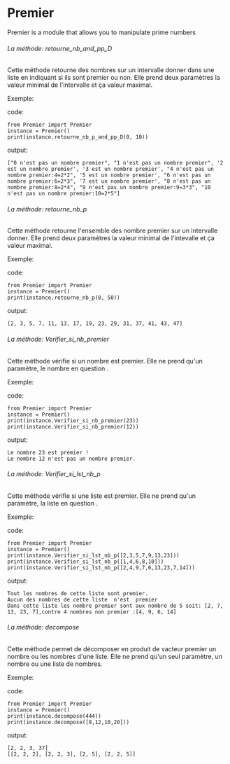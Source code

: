 # Premier
Premier is a module that allows you to manipulate prime numbers

###### La méthode: retourne_nb_and_pp_D ######

Cette méthode retourne des nombres sur un intervalle donner dans une liste en indiquant si ils sont premier ou non.
Elle prend deux paramètres la valeur minimal de l'intervalle et ça valeur maximal. 

Exemple:

  code:
  
    from Premier import Premier
    instance = Premier()
    print(instance.retourne_nb_p_and_pp_D(0, 10))
    
  output:
  
    ["0 n'est pas un nombre premier", "1 n'est pas un nombre premier", '2 est un nombre premier', '3 est un nombre premier', "4 n'est pas un nombre premier:4=2*2", '5 est un nombre premier', "6 n'est pas un nombre premier:6=2*3", '7 est un nombre premier', "8 n'est pas un nombre premier:8=2*4", "9 n'est pas un nombre premier:9=3*3", "10 n'est pas un nombre premier:10=2*5"]
    
###### La méthode: retourne_nb_p ######

Cette méthode retourne l'ensemble des nombre premier sur un intervalle donner.
Elle prend deux paramètres la valeur minimal de l'intevalle et ça valeur maximal.

Exemple:
  
  code:
  
    from Premier import Premier
    instance = Premier()
    print(instance.retourne_nb_p(0, 50))
    
  output:
  
    [2, 3, 5, 7, 11, 13, 17, 19, 23, 29, 31, 37, 41, 43, 47]
    
###### La méthode: Verifier_si_nb_premier #######
  
Cette méthode vérifie si un nombre est premier.
Elle ne prend qu'un paramètre, le nombre en question .
  
Exemple:

  code:
  
    from Premier import Premier
    instance = Premier()
    print(instance.Verifier_si_nb_premier(23))
    print(instance.Verifier_si_nb_premier(12))
    
  output:
    
    Le nombre 23 est premier !
    Le nombre 12 n'est pas un nombre premier.
    
###### La méthode: Verifier_si_lst_nb_p ######

Cette méthode vérifie si une liste  est premier.
Elle ne prend qu'un paramètre, la liste en question .

Exemple:

  code:
  
    from Premier import Premier
    instance = Premier()
    print(instance.Verifier_si_lst_nb_p([2,3,5,7,9,13,23]))
    print(instance.Verifier_si_lst_nb_p([1,4,6,8,10]))
    print(instance.Verifier_si_lst_nb_p([2,4,9,7,6,13,23,7,14]))
    
  output:
    
    Tout les nombres de cette liste sont premier.
    Aucun des nombres de cette liste  n'est  premier
    Dans cette liste les nombre premier sont aux nombre de 5 soit: [2, 7, 13, 23, 7],contre 4 nombres non premier :[4, 9, 6, 14]

###### La méthode: decompose ######

Cette méthode permet de décomposer en produit de vacteur premier un nombre ou les nombres d'une liste.
Elle ne prend qu'un seul paramètre, un nombre ou une liste de nombres.

Exemple:

  code:
  
    from Premier import Premier
    instance = Premier()
    print(instance.decompose(444))
    print(instance.decompose([8,12,10,20]))
    
  output:
    
    [2, 2, 3, 37]
    [[2, 2, 2], [2, 2, 3], [2, 5], [2, 2, 5]]
    
 

